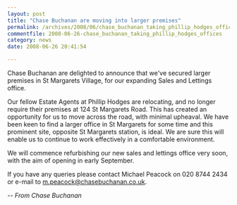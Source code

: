 ```yaml
---
layout: post
title: "Chase Buchanan are moving into larger premises"
permalink: /archives/2008/06/chase_buchanan_taking_phillip_hodges_offices.html
commentfile: 2008-06-26-chase_buchanan_taking_phillip_hodges_offices
category: news
date: 2008-06-26 20:41:54

---
```


Chase Buchanan are delighted to announce that we've secured larger premises in St Margarets Village, for our expanding Sales and Lettings office.

Our fellow Estate Agents at Phillip Hodges are relocating, and no longer require their premises at 124 St Margarets Road. This has created an opportunity for us to move across the road, with minimal upheaval. We have been keen to find a larger office in St Margarets for some time and this prominent site, opposite St Margarets station, is ideal. We are sure this will enable us to continue to work effectively in a comfortable environment.

We will commence refurbishing our new sales and lettings office very soon, with the aim of opening in early September.

If you have any queries please contact Michael Peacock on 020 8744 2434 or e-mail to <m.peacock@chasebuchanan.co.uk>.

<cite>-- From Chase Buchanan</cite>
